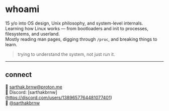 # whoami

15 y/o into OS design, Unix philosophy, and system-level internals.  
Learning how Linux works — from bootloaders and init to processes, filesystems, and userland.  
Mostly reading man pages, digging through `/proc`, and breaking things to learn.

> trying to understand the system, not just run it.

---

## connect

📧  sarthak.brnw@proton.me  
💬  Discord: [sarthakbrnw] (https://discord.com/users/1389657764481077401)  
🐧  [@sarthakbrnw](https://x.com/sarthakbrnw)
